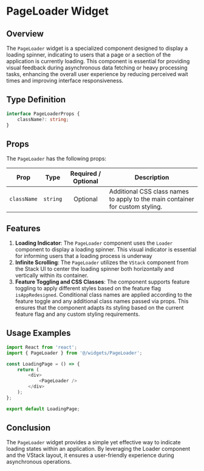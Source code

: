 # PageLoader Widget

## Overview 
The `PageLoader` widget is a specialized component designed to display a loading spinner, indicating to users that a page or a section of the application is currently loading. This component is essential for providing visual feedback during asynchronous data fetching or heavy processing tasks, enhancing the overall user experience by reducing perceived wait times and improving interface responsiveness.

##  Type Definition
```typescript
interface PageLoaderProps {
    className?: string;
}
```

## Props
The `PageLoader` has the following props:

| Prop         | Type                                        |          Required / Optional          | Description                                                                 |
|--------------|---------------------------------------------|:-------------------------------------:|-----------------------------------------------------------------------------|
| `className`  | `string`                                    |               Optional                | Additional CSS class names to apply to the main container for custom styling.                       |


## Features
1. **Loading Indicator**: The `PageLoader` component uses the `Loader` component to display a loading spinner. This visual indicator is essential for informing users that a loading process is underway
2. **Infinite Scrolling**: The `PageLoader` utilizes the `VStack` component from the  Stack UI to center the loading spinner both horizontally and vertically within its container.
3.  **Feature Toggling and CSS Classes**: The component supports feature toggling to apply different styles based on the feature flag `isAppRedesigned`. Conditional class names are applied according to the feature toggle and any additional class names passed via props. This ensures that the component adapts its styling based on the current feature flag and any custom styling requirements.

## Usage Examples

```typescript jsx
import React from 'react';
import { PageLoader } from '@/widgets/PageLoader';

const LoadingPage = () => {
    return (
        <div>
            <PageLoader />
        </div>
    );
};

export default LoadingPage;
```

## Conclusion 
The `PageLoader` widget provides a simple yet effective way to indicate loading states within an application. By leveraging the Loader component and the VStack layout, it ensures a user-friendly experience during asynchronous operations.
